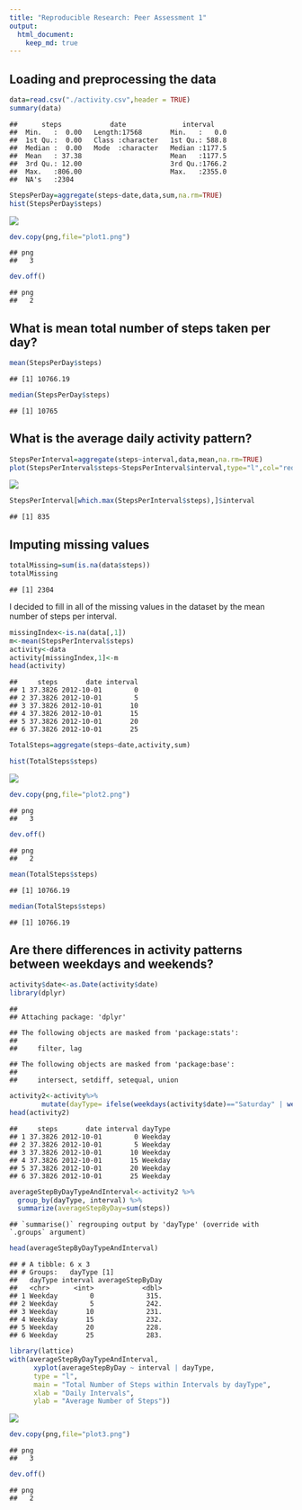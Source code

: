 ```yaml
---
title: "Reproducible Research: Peer Assessment 1"
output: 
  html_document:
    keep_md: true
---
```



## Loading and preprocessing the data

```r
data=read.csv("./activity.csv",header = TRUE)
summary(data)
```

```
##      steps            date              interval     
##  Min.   :  0.00   Length:17568       Min.   :   0.0  
##  1st Qu.:  0.00   Class :character   1st Qu.: 588.8  
##  Median :  0.00   Mode  :character   Median :1177.5  
##  Mean   : 37.38                      Mean   :1177.5  
##  3rd Qu.: 12.00                      3rd Qu.:1766.2  
##  Max.   :806.00                      Max.   :2355.0  
##  NA's   :2304
```

```r
StepsPerDay=aggregate(steps~date,data,sum,na.rm=TRUE)
hist(StepsPerDay$steps)
```

![](PA1_template_files/figure-html/unnamed-chunk-1-1.png)<!-- -->

```r
dev.copy(png,file="plot1.png")
```

```
## png 
##   3
```

```r
dev.off()
```

```
## png 
##   2
```



## What is mean total number of steps taken per day?

```r
mean(StepsPerDay$steps)
```

```
## [1] 10766.19
```

```r
median(StepsPerDay$steps)
```

```
## [1] 10765
```



## What is the average daily activity pattern?

```r
StepsPerInterval=aggregate(steps~interval,data,mean,na.rm=TRUE)
plot(StepsPerInterval$steps~StepsPerInterval$interval,type="l",col="red")
```

![](PA1_template_files/figure-html/unnamed-chunk-3-1.png)<!-- -->

```r
StepsPerInterval[which.max(StepsPerInterval$steps),]$interval
```

```
## [1] 835
```



## Imputing missing values

```r
totalMissing=sum(is.na(data$steps))
totalMissing
```

```
## [1] 2304
```
I decided to fill in all of the missing values in the dataset by the mean number of steps per interval.

```r
missingIndex<-is.na(data[,1])
m<-mean(StepsPerInterval$steps)
activity<-data
activity[missingIndex,1]<-m
head(activity)
```

```
##     steps       date interval
## 1 37.3826 2012-10-01        0
## 2 37.3826 2012-10-01        5
## 3 37.3826 2012-10-01       10
## 4 37.3826 2012-10-01       15
## 5 37.3826 2012-10-01       20
## 6 37.3826 2012-10-01       25
```

```r
TotalSteps=aggregate(steps~date,activity,sum)

hist(TotalSteps$steps)
```

![](PA1_template_files/figure-html/unnamed-chunk-6-1.png)<!-- -->

```r
dev.copy(png,file="plot2.png")
```

```
## png 
##   3
```

```r
dev.off()
```

```
## png 
##   2
```

```r
mean(TotalSteps$steps)
```

```
## [1] 10766.19
```

```r
median(TotalSteps$steps)
```

```
## [1] 10766.19
```


## Are there differences in activity patterns between weekdays and weekends?


```r
activity$date<-as.Date(activity$date)
library(dplyr)
```

```
## 
## Attaching package: 'dplyr'
```

```
## The following objects are masked from 'package:stats':
## 
##     filter, lag
```

```
## The following objects are masked from 'package:base':
## 
##     intersect, setdiff, setequal, union
```

```r
activity2<-activity%>%
        mutate(dayType= ifelse(weekdays(activity$date)=="Saturday" | weekdays(activity$date)=="Sunday", "Weekend", "Weekday"))
head(activity2)
```

```
##     steps       date interval dayType
## 1 37.3826 2012-10-01        0 Weekday
## 2 37.3826 2012-10-01        5 Weekday
## 3 37.3826 2012-10-01       10 Weekday
## 4 37.3826 2012-10-01       15 Weekday
## 5 37.3826 2012-10-01       20 Weekday
## 6 37.3826 2012-10-01       25 Weekday
```


```r
averageStepByDayTypeAndInterval<-activity2 %>%
  group_by(dayType, interval) %>%
  summarize(averageStepByDay=sum(steps))
```

```
## `summarise()` regrouping output by 'dayType' (override with `.groups` argument)
```

```r
head(averageStepByDayTypeAndInterval)
```

```
## # A tibble: 6 x 3
## # Groups:   dayType [1]
##   dayType interval averageStepByDay
##   <chr>      <int>            <dbl>
## 1 Weekday        0             315.
## 2 Weekday        5             242.
## 3 Weekday       10             231.
## 4 Weekday       15             232.
## 5 Weekday       20             228.
## 6 Weekday       25             283.
```

```r
library(lattice)
with(averageStepByDayTypeAndInterval, 
      xyplot(averageStepByDay ~ interval | dayType, 
      type = "l",      
      main = "Total Number of Steps within Intervals by dayType",
      xlab = "Daily Intervals",
      ylab = "Average Number of Steps"))
```

![](PA1_template_files/figure-html/unnamed-chunk-9-1.png)<!-- -->

```r
dev.copy(png,file="plot3.png")
```

```
## png 
##   3
```

```r
dev.off()
```

```
## png 
##   2
```

